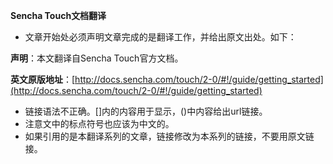 **Sencha Touch文档翻译**

* 文章开始处必须声明文章完成的是翻译工作，并给出原文出处。如下：

**声明**：本文翻译自Sencha Touch官方文档。

**英文原版地址**：[http://docs.sencha.com/touch/2-0/#!/guide/getting_started](http://docs.sencha.com/touch/2-0/#!/guide/getting_started)

* 链接语法不正确。[]内的内容用于显示，()中内容给出url链接。
* 注意文中的标点符号也应该为中文的。
* 如果引用的是本翻译系列的文章，链接修改为本系列的链接，不要用原文链接。
